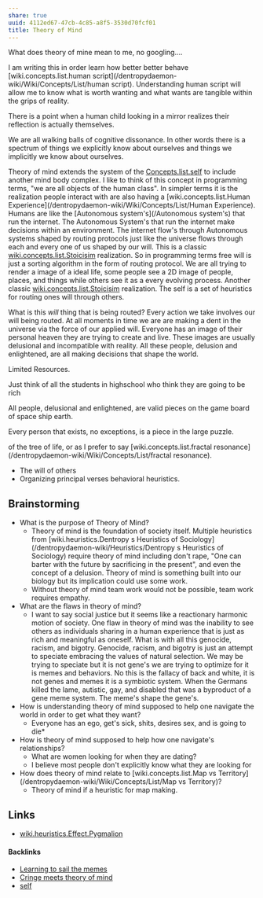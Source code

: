 ```yaml
---
share: true
uuid: 4112ed67-47cb-4c85-a8f5-3530d70fcf01
title: Theory of Mind
---
```

What does theory of mine mean to me, no googling....

I am writing this in order learn how better better behave [wiki.concepts.list.human script](/dentropydaemon-wiki/Wiki/Concepts/List/human script). Understanding human script will allow me to know what is worth wanting and what wants are tangible within the grips of reality.

There is a point when a human child looking in a mirror realizes their reflection is actually themselves.

We are all walking balls of cognitive dissonance. In other words there is a spectrum of things we explicitly know about ourselves and things we implicitly we know about ourselves.

Theory of mind extends the system of the [Concepts.list.self](/dentropydaemon-wiki/Wiki/Concepts/List/self) to include another mind body complex. I like to think of this concept in programming terms, "we are all objects of the human class". In simpler terms it is the realization people interact with are also having a [wiki.concepts.list.Human Experience](/dentropydaemon-wiki/Wiki/Concepts/List/Human Experience). Humans are like the [Autonomous system's](/Autonomous system's) that run the internet. The Autonomous System's that run the internet make decisions within an environment. The internet flow's through Autonomous systems shaped by routing protocols just like the universe flows through each and every one of us shaped by our will. This is a classic [wiki.concepts.list.Stoicisim](/stoic) realization. So in programming terms free will is just a sorting algorithm in the form of routing protocol. We are all trying to render a image of a ideal life, some people see a 2D image of people, places, and things while others see it as a every evolving process. Another classic [wiki.concepts.list.Stoicisim](/stoic) realization. The self is a set of heuristics for routing ones will through others.

What is this *will* thing that is being routed? Every action we take involves our will being routed. At all moments in time we are are making a dent in the universe via the force of our applied will. Everyone has an image of their personal heaven they are trying to create and live. These images are usually delusional and incompatible with reality. All these people, delusion and enlightened, are all making decisions that shape the world.

Limited Resources.

Just think of all the students in highschool who think they are going to be rich

All people, delusional and enlightened, are valid pieces on the game board of space ship earth.

Every person that exists, no exceptions, is a piece in the large puzzle. 

 of the tree of life, or as I prefer to say [wiki.concepts.list.fractal resonance](/dentropydaemon-wiki/Wiki/Concepts/List/fractal resonance).


* The will of others
* Organizing principal verses behavioral heuristics.

## Brainstorming

* What is the purpose of Theory of Mind?
  * Theory of mind is the foundation of society itself. Multiple heuristics from [wiki.heuristics.Dentropy s Heuristics of Sociology](/dentropydaemon-wiki/Heuristics/Dentropy s Heuristics of Sociology) require theory of mind including don't rape, "One can barter with the future by sacrificing in the present", and even the concept of a delusion. Theory of mind is something built into our biology but its implication could use some work.
  * Without theory of mind team work would not be possible, team work requires empathy.
* What are the flaws in theory of mind?
  * I want to say social justice but it seems like a reactionary harmonic motion of society. One flaw in theory of mind was the inability to see others as individuals sharing in a human experience that is just as rich and meaningful as oneself. What is with all this genocide, racism, and bigotry. Genocide, racism, and bigotry is just an attempt to speciate embracing the values of natural selection. We may be trying to speciate but it is not gene's we are trying to optimize for it is memes and behaviors. No this is the fallacy of back and white, it is not genes and memes it is a symbiotic system. When the Germans killed the lame, autistic, gay, and disabled that was a byproduct of a gene meme system. The meme's shape the gene's.
* How is understanding theory of mind supposed to help one navigate the world in order to get what they want?
  * Everyone has an ego, get's sick, shits, desires sex, and is going to die*
* How is theory of mind supposed to help how one navigate's relationships?
  * What are women looking for when they are dating?
  * I believe most people don't explicitly know what they are looking for
* How does theory of mind relate to [wiki.concepts.list.Map vs Territory](/dentropydaemon-wiki/Wiki/Concepts/List/Map vs Territory)?
  * Theory of mind if a heuristic for map making.
## Links

* [wiki.heuristics.Effect.Pygmalion](/dentropydaemon-wiki/Heuristics/Effect/Pygmalion)


#### Backlinks

* [Learning to sail the memes](/e3ed979d-7207-4dfa-806c-03aab973a4c9)
* [Cringe meets theory of mind](/cef3066c-8a14-467b-979e-9036068e3653)
* [self](/4a314864-0923-4bca-8527-87a3327e4ef9)
